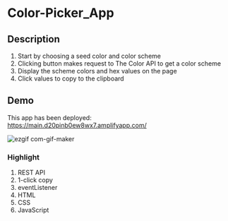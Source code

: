 # Color-Picker_App
## Description
1. Start by choosing a seed color and color scheme
2. Clicking button makes request to The Color API to get a color scheme
3. Display the scheme colors and hex values on the page
4. Click values to copy to the clipboard

## Demo
This app has been deployed: https://main.d20pinb0ew8wx7.amplifyapp.com/

![ezgif com-gif-maker](https://user-images.githubusercontent.com/61951792/161452974-77915043-cab6-49e7-b12a-62d414e292c9.gif)

### Highlight
1. REST API
2. 1-click copy
3. eventListener
4. HTML
5. CSS
6. JavaScript
